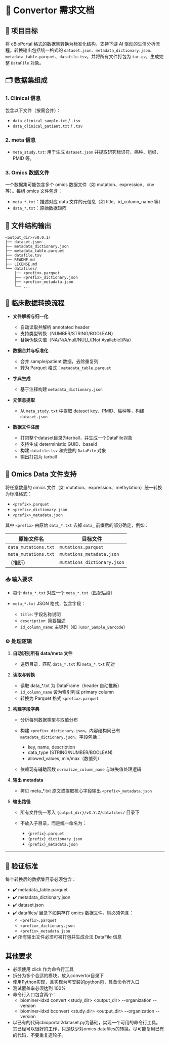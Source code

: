 # 📘 Convertor 需求文档

## 🧩 项目目标

将 cBioPortal 格式的数据集转换为标准化结构，支持下游 AI 驱动的生信分析流程。转换输出包括统一格式的 `dataset.json`、`metadata_dictionary.json`、`metadata_table.parquet`、`datafile.tsv`，并将所有文件打包为 `tar.gz`，生成完整 `DataFile` 对象。

## 🗂️ 数据集组成

### 1. Clinical 信息

包含以下文件（按需合并）：

* `data_clinical_sample.txt` / `.tsv`
* `data_clinical_patient.txt` / `.tsv`

### 2. meta 信息

* `meta_study.txt`: 用于生成 `dataset.json` 并提取研究标识符、癌种、组织、PMID 等。

### 3. Omics 数据文件

一个数据集可能包含多个 omics 数据文件（如 mutation、expression、cnv 等）。每组 omics 文件包含：

* `meta_*.txt`：描述对应 data 文件的元信息（如 title、id\_column\_name 等）
* `data_*.txt`：原始数据矩阵

## 📎 文件结构输出

```
<output_dir>/v0.0.1/
├── dataset.json
├── metadata_dictionary.json
├── metadata_table.parquet
├── datafile.tsv
├── README.md
├── LICENSE.md
└── datafiles/
    ├── <prefix>.parquet
    ├── <prefix>_dictionary.json
    ├── <prefix>_metadata.json
    └── ...
```

## 🔧 临床数据转换流程

* **文件解析与归一化**

  * 自动读取并解析 annotated header
  * 支持类型转换（NUMBER/STRING/BOOLEAN）
  * 替换伪缺失值（NA/N/A/null/NULL/\[Not Available]/Na）

* **数据合并与标准化**

  * 合并 sample/patient 数据，去除重复列
  * 转为 Parquet 格式：`metadata_table.parquet`

* **字典生成**

  * 基于注释构建 `metadata_dictionary.json`

* **元信息提取**

  * 从 `meta_study.txt` 中提取 dataset key、PMID、癌种等，构建 `dataset.json`

* **数据文件注册**

  * 打包整个dataset目录为tarball，并生成一个DataFile对象
  * 支持生成 deterministic GUID、baseid
  * 构建 `datafile.tsv` 和完整的 `DataFile` 对象
  * 输出打包为 tarball

## 🧬 Omics Data 文件支持

将任意数量的 omics 文件（如 mutation、expression、methylation）统一转换为标准格式：

* `<prefix>.parquet`
* `<prefix>_dictionary.json`
* `<prefix>_metadata.json`

其中 `<prefix>` 由原始 `data_*.txt` 去掉 `data_` 前缀后的部分确定，例如：

| 原始文件名           | 目标文件                    |
| -------------------- | --------------------------- |
| `data_mutations.txt` | `mutations.parquet`         |
| `meta_mutations.txt` | `mutations_metadata.json`   |
| （推断）             | `mutations_dictionary.json` |

### 📥 输入要求

* 每个 `data_*.txt` 对应一个 `meta_*.txt`（匹配后缀）
* `meta_*.txt` JSON 格式，包含字段：

  * `title`: 字段名称说明
  * `description`: 简要描述
  * `id_column_name`: 主键列（如 `Tumor_Sample_Barcode`）

### ⚙️ 处理逻辑

1. **自动识别所有 data/meta 文件**

   * 遍历目录，匹配 `data_*.txt` 和 `meta_*.txt` 配对

2. **读取与转换**

   * 读取 data\_\*.txt 为 DataFrame（header 自动推断）
   * `id_column_name` 设为索引列或 primary column
   * 转换为 Parquet 格式 `<prefix>.parquet`

3. **构建字段字典**

   * 分析每列数据类型与取值分布
   * 构建 `<prefix>_dictionary.json`，内容结构同已有 `metadata_dictionary.json`，字段包括：

     * key, name, description
     * data\_type (STRING/NUMBER/BOOLEAN)
     * allowed\_values, min/max（数值列）
   * 依赖现有辅助函数 `normalize_column_name` 与缺失值处理逻辑

4. **输出 metadata**

   * 拷贝 meta\_\*.txt 原文或提取核心字段输出 `<prefix>_metadata.json`

5. **输出路径**

   * 所有文件统一写入 `{output_dir}/vX.Y.Z/datafiles/` 目录下
   * 不放入子目录，而是统一命名为：

     * `{prefix}.parquet`
     * `{prefix}_dictionary.json`
     * `{prefix}_metadata.json`

---

## 🧪 验证标准

每个转换后的数据集目录必须包含：

* ✔️ metadata\_table.parquet
* ✔️ metadata\_dictionary.json
* ✔️ dataset.json
* ✔️ datafiles/ 目录下如果存在 omics 数据文件，则必须包含：
  * `<prefix>.parquet`
  * `<prefix>_dictionary.json`
  * `<prefix>_metadata.json`
* ✔️ 所有输出文件必须可被打包并生成合法 DataFile 信息

## 其他要求

* 必须使用 click 作为命令行工具
* 拆分为多个合适的模块，放入convertor目录下
* 使用Python实现，且实现为可安装的python包，具备命令行入口
* 测试覆盖率必须达到 100%
* 命令行入口包含两个：
  * biominer-idxd convert <study_dir> <output_dir> --organization <name> --version <v>
  * biominer-idxd bconvert <study_dir> <output_dir> --organization <name> --version <v>
* 以已有的代码cbioportal2dataset.py为基础，实现一个可用的命令行工具。其已经可以很好的工作，只是缺少对omics datafiles的转换。尽可能复用已有的代码，不要重复造轮子。